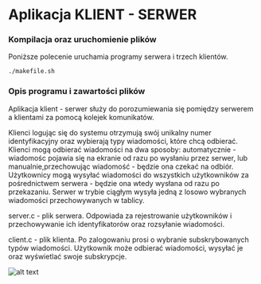 # Aplikacja KLIENT - SERWER

### Kompilacja oraz uruchomienie plików

Poniższe polecenie uruchamia programy serwera i trzech klientów.

```
./makefile.sh
```

### Opis programu i zawartości plików

Aplikacja klient - serwer służy do porozumiewania się pomiędzy serwerem a klientami za pomocą kolejek komunikatów.

Klienci logując się do systemu otrzymują swój unikalny numer identyfikacyjny oraz wybierają typy wiadomości, które chcą odbierać. Klienci mogą odbierać wiadomości na dwa sposoby: automatycznie - wiadomośc pojawia się na ekranie od razu po wysłaniu przez serwer, lub manualnie,przechowując wiadomość - będzie ona czekać na odbiór. Użytkownicy mogą wysyłać wiadomości do wszystkich użytkowników za pośrednictwem serwera - będzie ona wtedy wysłana od razu po przekazaniu. Serwer w trybie ciągłym wysyła jedną z losowo wybranych wiadomości przechowywanych w tablicy.

server.c - plik serwera. Odpowiada za rejestrowanie użytkowników i przechowywanie ich identyfikatorów oraz rozsyłanie wiadomości.

client.c - plik klienta. Po zalogowaniu prosi o wybranie subskrybowanych typów wiadomości. Użytkownik może odbierać wiadomości, wysyłać je oraz wyświetlać swoje subskrypcje.

![alt text](https://raw.githubusercontent.com/wjankowska/screenshots/master/c.png)
